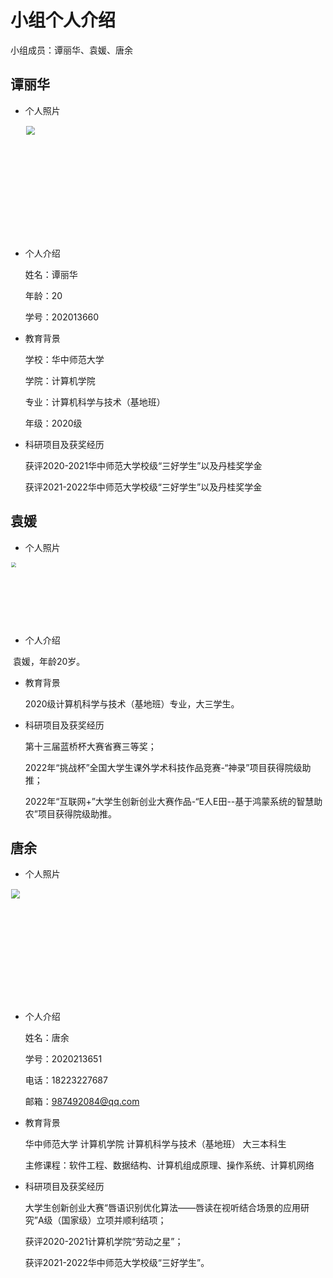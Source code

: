 # 小组个人介绍

小组成员：谭丽华、袁媛、唐余



## 谭丽华

* 个人照片

  <img src="https://great.wzznft.com/i/2023/04/12/tan.jpg" style="zoom:90%;" width="150" height="200" />
* 个人介绍


  姓名：谭丽华 

  年龄：20

  学号：202013660

* 教育背景

  学校：华中师范大学
  
  学院：计算机学院
  
  专业：计算机科学与技术（基地班）
  
  年级：2020级

* 科研项目及获奖经历

  获评2020-2021华中师范大学校级“三好学生”以及丹桂奖学金
  
  获评2021-2022华中师范大学校级“三好学生”以及丹桂奖学金
  



## 袁媛

* 个人照片

<img src="https://great.wzznft.com/i/2023/04/12/qsryee.jpg" style="zoom:50%;" style="zoom:90%;" width="150" height="200"/>



* 个人介绍

​		袁媛，年龄20岁。

* 教育背景

  2020级计算机科学与技术（基地班）专业，大三学生。

* 科研项目及获奖经历

  第十三届蓝桥杯大赛省赛三等奖；

  2022年“挑战杯”全国大学生课外学术科技作品竞赛-“神录”项目获得院级助推；

  2022年“互联网+”大学生创新创业大赛作品-“E人E田--基于鸿蒙系统的智慧助农”项目获得院级助推。

  

  
## 唐余

* 个人照片

<img src="https://bhimgs.com/i/2023/04/12/w4cheq.jpg" style="zoom:90%;" width="150" height="200" />

* 个人介绍

  姓名：唐余
  
  学号：2020213651
  
  电话：18223227687
  
  邮箱：987492084@qq.com
  
* 教育背景

  华中师范大学 计算机学院 计算机科学与技术（基地班） 大三本科生
  
  主修课程：软件工程、数据结构、计算机组成原理、操作系统、计算机网络
  
* 科研项目及获奖经历

  大学生创新创业大赛“唇语识别优化算法——唇读在视听结合场景的应用研究”A级（国家级）立项并顺利结项；
  
  获评2020-2021计算机学院“劳动之星”；
  
  获评2021-2022华中师范大学校级“三好学生”。
  
  
  





